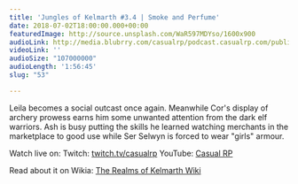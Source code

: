 ```yaml
---
title: 'Jungles of Kelmarth #3.4 | Smoke and Perfume'
date: 2018-07-02T18:00:00.000+00:00
featuredImage: http://source.unsplash.com/WaR597MDYso/1600x900
audioLink: http://media.blubrry.com/casualrp/podcast.casualrp.com/public/Chapter%203%20Ep.%204%20_%20Smoke%20and%20Perfume.mp3
videoLink: ''
audioSize: "107000000"
audioLength: '1:56:45'
slug: "53"

---
```

Leila becomes a social outcast once again. Meanwhile Cor's display of archery prowess earns him some unwanted attention from the dark elf warriors. Ash is busy putting the skills he learned watching merchants in the marketplace to good use while Ser Selwyn is forced to wear "girls" armour.

Watch live on:
Twitch: [twitch.tv/casualrp](https://www.twitch.tv/casualrp)
YouTube: [Casual RP](https://www.youtube.com/channel/UCtwWrvy-YgFQpw9eXMwuHbw)

Read about it on Wikia: [The Realms of Kelmarth Wiki](http://therealmsofkelmarth.wikia.com/wiki/The_Jungle_Campaign)